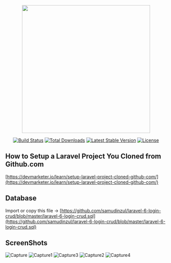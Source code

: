 <p align="center"><img src="https://res.cloudinary.com/dtfbvvkyp/image/upload/v1566331377/laravel-logolockup-cmyk-red.svg" width="400"></p>

<p align="center">
<a href="https://travis-ci.org/laravel/framework"><img src="https://travis-ci.org/laravel/framework.svg" alt="Build Status"></a>
<a href="https://packagist.org/packages/laravel/framework"><img src="https://poser.pugx.org/laravel/framework/d/total.svg" alt="Total Downloads"></a>
<a href="https://packagist.org/packages/laravel/framework"><img src="https://poser.pugx.org/laravel/framework/v/stable.svg" alt="Latest Stable Version"></a>
<a href="https://packagist.org/packages/laravel/framework"><img src="https://poser.pugx.org/laravel/framework/license.svg" alt="License"></a>
</p>

## How to Setup a Laravel Project You Cloned from Github.com
[https://devmarketer.io/learn/setup-laravel-project-cloned-github-com/](https://devmarketer.io/learn/setup-laravel-project-cloned-github-com/)

## Database
Import or copy this file ->
[https://github.com/samudinzul/laravel-6-login-crud/blob/master/laravel-6-login-crud.sql](https://github.com/samudinzul/laravel-6-login-crud/blob/master/laravel-6-login-crud.sql)

## ScreenShots
![Capture](https://user-images.githubusercontent.com/43567740/68379934-d3931300-0189-11ea-8fdd-adc3f68fbcd3.JPG)
![Capture1](https://user-images.githubusercontent.com/43567740/68380073-1c4acc00-018a-11ea-9869-460956ec42b1.JPG)
![Capture3](https://user-images.githubusercontent.com/43567740/68380074-1ce36280-018a-11ea-9596-1b9ca22b3c43.JPG)
![Capture2](https://user-images.githubusercontent.com/43567740/68380075-1ce36280-018a-11ea-95cf-cd7d4bab95b5.JPG)
![Capture4](https://user-images.githubusercontent.com/43567740/68380077-1ce36280-018a-11ea-8048-f5930c8c6537.JPG)




